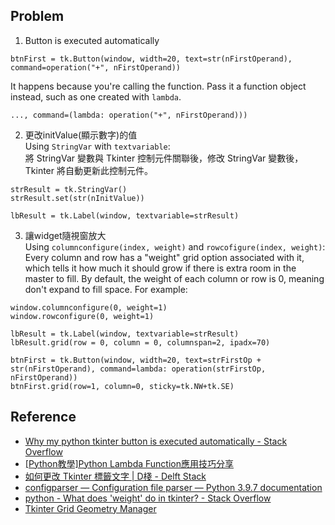 ## Problem
1. Button is executed automatically
```
btnFirst = tk.Button(window, width=20, text=str(nFirstOperand), command=operation("+", nFirstOperand))
```
It happens because you're calling the function. Pass it a function object instead, such as one created with `lambda`.
```
..., command=(lambda: operation("+", nFirstOperand)))
```
2. 更改initValue(顯示數字)的值 <br>
  Using `StringVar` with `textvariable`: <br>
  將 StringVar 變數與 Tkinter 控制元件關聯後，修改 StringVar 變數後，Tkinter 將自動更新此控制元件。
  ```
  strResult = tk.StringVar()
  strResult.set(str(nInitValue))
  
  lbResult = tk.Label(window, textvariable=strResult)
  ```
3. 讓widget隨視窗放大 <br>
  Using `columnconfigure(index, weight)` and `rowcofigure(index, weight)`: <br>
    Every column and row has a "weight" grid option associated with it, which tells it how much it should grow if there is extra room in the master to fill. By         default, the weight of each column or row is 0, meaning don't expand to fill space. For example:
  ```
  window.columnconfigure(0, weight=1)
  window.rowconfigure(0, weight=1)
  
  lbResult = tk.Label(window, textvariable=strResult)
  lbResult.grid(row = 0, column = 0, columnspan=2, ipadx=70)
  
  btnFirst = tk.Button(window, width=20, text=strFirstOp + str(nFirstOperand), command=lambda: operation(strFirstOp, nFirstOperand))
  btnFirst.grid(row=1, column=0, sticky=tk.NW+tk.SE)
  ```
  
## Reference
* [Why my python tkinter button is executed automatically - Stack Overflow](https://stackoverflow.com/questions/19285907/why-my-python-tkinter-button-is-executed-automatically)
* [[Python教學]Python Lambda Function應用技巧分享](https://www.learncodewithmike.com/2019/12/python-lambda-functions.html)
* [ 如何更改 Tkinter 標籤文字 | D棧 - Delft Stack](https://www.delftstack.com/zh-tw/howto/python-tkinter/how-to-change-the-tkinter-label-text/)
* [configparser — Configuration file parser — Python 3.9.7 documentation](https://docs.python.org/3/library/configparser.html)
* [python - What does 'weight' do in tkinter? - Stack Overflow](https://stackoverflow.com/questions/45847313/what-does-weight-do-in-tkinter)
* [Tkinter Grid Geometry Manager](https://www.pythontutorial.net/tkinter/tkinter-grid/)
